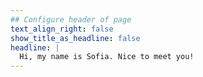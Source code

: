 ```yaml
---
## Configure header of page
text_align_right: false
show_title_as_headline: false
headline: |
  Hi, my name is Sofia. Nice to meet you!
---
```


<!-- this is a subheadline -->
